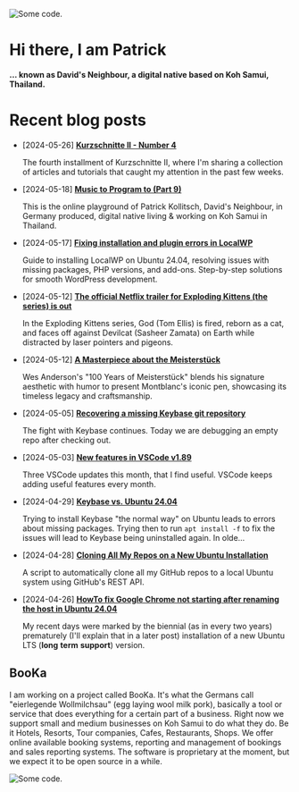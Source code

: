 ![][header1]

# Hi there, I am Patrick

**... known as David's Neighbour, a digital native based on Koh Samui, Thailand.**

# Recent blog posts
<!-- KOLLITSCH:START -->
- [2024-05-26] **[Kurzschnitte II - Number 4](https://kollitsch.dev/blog/2024/kurzschnitte-ii-4/)**

  The fourth installment of Kurzschnitte II, where I&#39;m sharing a collection of articles and tutorials that caught my attention in the past few weeks.
- [2024-05-18] **[Music to Program to &lpar;Part 9&rpar;](https://kollitsch.dev/blog/2024/music-to-program-to-9/)**

  This is the online playground of Patrick Kollitsch, David&#39;s Neighbour, in Germany produced, digital native living &amp; working on Koh Samui in Thailand.
- [2024-05-17] **[Fixing installation and plugin errors in LocalWP](https://kollitsch.dev/blog/2024/fixing-plugin-installation-errors-in-localwp/)**

  Guide to installing LocalWP on Ubuntu 24.04, resolving issues with missing packages, PHP versions, and add-ons. Step-by-step solutions for smooth WordPress development.
- [2024-05-12] **[The official Netflix trailer for Exploding Kittens &lpar;the series&rpar; is out](https://kollitsch.dev/blog/2024/the-official-netflix-trailer-for-exploding-kittens-the-series-is-out/)**

  In the Exploding Kittens series, God &lpar;Tom Ellis&rpar; is fired, reborn as a cat, and faces off against Devilcat &lpar;Sasheer Zamata&rpar; on Earth while distracted by laser pointers and pigeons.
- [2024-05-12] **[A Masterpiece about the Meisterstück](https://kollitsch.dev/blog/2024/a-masterpiece-about-the-meisterstueck/)**

  Wes Anderson&#39;s &quot;100 Years of Meisterstück&quot; blends his signature aesthetic with humor to present Montblanc&#39;s iconic pen, showcasing its timeless legacy and craftsmanship.
- [2024-05-05] **[Recovering a missing Keybase git repository](https://kollitsch.dev/blog/2024/recovering-a-missing-keybase-git-repository/)**

  The fight with Keybase continues. Today we are debugging an empty repo after checking out.
- [2024-05-03] **[New features in VSCode v1.89](https://kollitsch.dev/blog/2024/new-features-in-vscode-v189/)**

  Three VSCode updates this month, that I find useful. VSCode keeps adding useful features every month.
- [2024-04-29] **[Keybase vs. Ubuntu 24.04](https://kollitsch.dev/blog/2024/installing-keybase-on-ubuntu-2404/)**

  Trying to install Keybase &quot;the normal way&quot; on Ubuntu leads to errors about missing packages. Trying then to run `apt install -f` to fix the issues will lead to Keybase being uninstalled again. In olde...
- [2024-04-28] **[Cloning All My Repos on a New Ubuntu Installation](https://kollitsch.dev/blog/2024/cloning-all-my-repos-on-a-new-ubuntu-installation/)**

  A script to automatically clone all my GitHub repos to a local Ubuntu system using GitHub&#39;s REST API.
- [2024-04-26] **[HowTo fix Google Chrome not starting after renaming the host in Ubuntu 24.04](https://kollitsch.dev/blog/2024/howto-fix-google-chrome-not-starting-after-renaming-the-host-in-ubuntu-2404/)**

  My recent days were marked by the biennial &lpar;as in every two years&rpar; prematurely &lpar;I&#39;ll explain that in a later post&rpar; installation of a new Ubuntu LTS &lpar;**long** **term** **support**&rpar; version.<!-- KOLLITSCH:END -->

## BooKa

I am working on a project called BooKa. It's what the Germans call "eierlegende Wollmilchsau" (egg laying wool milk pork), basically a tool or service that does everything for a certain part of a business. Right now we support small and medium businesses on Koh Samui to do what they do. Be it Hotels, Resorts, Tour companies, Cafes, Restaurants, Shops. We offer online available booking systems, reporting and management of bookings and sales reporting systems. The software is proprietary at the moment, but we expect it to be open source in a while.

![][header3]

[header1]: https://raw.githubusercontent.com/davidsneighbour/davidsneighbour/master/static/header1.jpg "Some code."
[header3]: https://raw.githubusercontent.com/davidsneighbour/davidsneighbour/master/static/header3.jpg "Some code."

